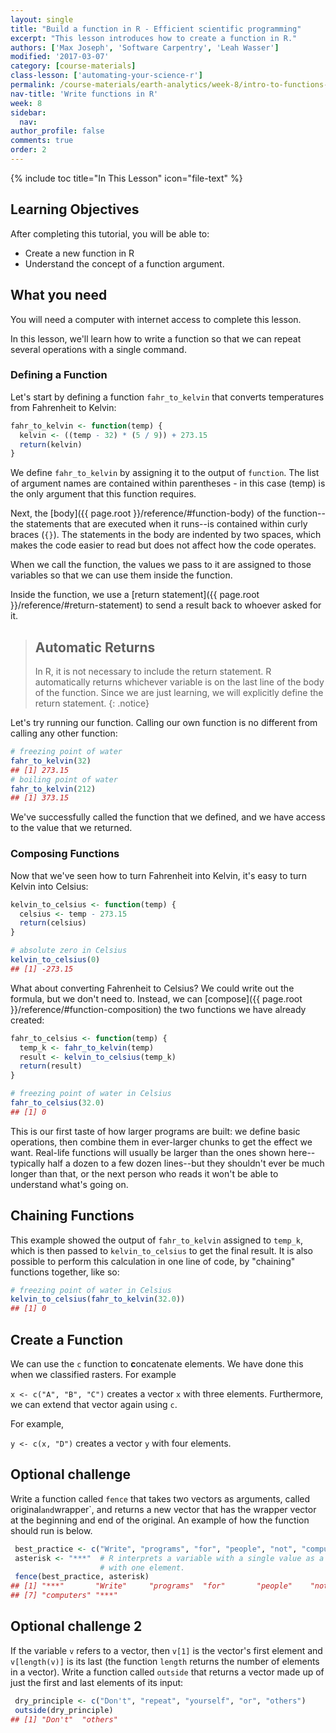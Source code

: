 ```yaml
---
layout: single
title: "Build a function in R - Efficient scientific programming"
excerpt: "This lesson introduces how to create a function in R."
authors: ['Max Joseph', 'Software Carpentry', 'Leah Wasser']
modified: '2017-03-07'
category: [course-materials]
class-lesson: ['automating-your-science-r']
permalink: /course-materials/earth-analytics/week-8/intro-to-functions-r/
nav-title: 'Write functions in R'
week: 8
sidebar:
  nav:
author_profile: false
comments: true
order: 2
---
```



{% include toc title="In This Lesson" icon="file-text" %}

<div class='notice--success' markdown="1">

## <i class="fa fa-graduation-cap" aria-hidden="true"></i> Learning Objectives

After completing this tutorial, you will be able to:

* Create a new function in R
* Understand the concept of a function argument.

## <i class="fa fa-check-square-o fa-2" aria-hidden="true"></i> What you need

You will need a computer with internet access to complete this lesson.

</div>



In this lesson, we'll learn how to write a function so that we can repeat several
operations with a single command.

### Defining a Function

Let's start by defining a function `fahr_to_kelvin` that converts temperatures
from Fahrenheit to Kelvin:


```r
fahr_to_kelvin <- function(temp) {
  kelvin <- ((temp - 32) * (5 / 9)) + 273.15
  return(kelvin)
}
```

We define `fahr_to_kelvin` by assigning it to the output of `function`.
The list of argument names are contained within parentheses - in this case (temp)
is the only argument that this function requires.

Next, the [body]({{ page.root }}/reference/#function-body) of the function--the
statements that are executed when it runs--is contained within curly braces (`{}`).
The statements in the body are indented by two spaces, which makes the code easier
to read but does not affect how the code operates.

When we call the function, the values we pass to it are assigned to those
variables so that we can use them inside the function.

Inside the function, we use a [return statement]({{ page.root }}/reference/#return-statement)
to send a result back to whoever asked for it.

> ## Automatic Returns
>
> In R, it is not necessary to include the return statement.
> R automatically returns whichever variable is on the last line of the body
> of the function. Since we are just learning, we will explicitly define the
> return statement.
{: .notice}

Let's try running our function.
Calling our own function is no different from calling any other function:


```r
# freezing point of water
fahr_to_kelvin(32)
## [1] 273.15
# boiling point of water
fahr_to_kelvin(212)
## [1] 373.15
```

We've successfully called the function that we defined, and we have access to the value that we returned.

### Composing Functions

Now that we've seen how to turn Fahrenheit into Kelvin, it's easy to turn Kelvin into Celsius:


```r
kelvin_to_celsius <- function(temp) {
  celsius <- temp - 273.15
  return(celsius)
}

# absolute zero in Celsius
kelvin_to_celsius(0)
## [1] -273.15
```

What about converting Fahrenheit to Celsius?
We could write out the formula, but we don't need to.
Instead, we can [compose]({{ page.root }}/reference/#function-composition) the
two functions we have already created:


```r
fahr_to_celsius <- function(temp) {
  temp_k <- fahr_to_kelvin(temp)
  result <- kelvin_to_celsius(temp_k)
  return(result)
}

# freezing point of water in Celsius
fahr_to_celsius(32.0)
## [1] 0
```

This is our first taste of how larger programs are built: we define basic
operations, then combine them in ever-larger chunks to get the effect we want.
Real-life functions will usually be larger than the ones shown here--typically half a dozen to a few dozen lines--but they shouldn't ever be much longer than that, or the next person who reads it won't be able to understand what's going on.

## Chaining Functions

This example showed the output of `fahr_to_kelvin` assigned to `temp_k`, which
is then passed to `kelvin_to_celsius` to get the final result. It is also possible
to perform this calculation in one line of code, by "chaining" functions
together, like so:


```r
# freezing point of water in Celsius
kelvin_to_celsius(fahr_to_kelvin(32.0))
## [1] 0
```


## Create a Function

We can use the `c` function to **c**oncatenate elements. We have done this when
we classified rasters. For example

`x <- c("A", "B", "C")` creates a vector `x`
with three elements. Furthermore, we can extend that vector again using `c`.

For example,

`y <- c(x, "D")` creates a vector `y` with four elements.

<div class="notice--warning" markdown="1">

## <i class="fa fa-pencil-square-o" aria-hidden="true"></i> Optional challenge

Write a function called `fence` that takes two vectors as arguments, called
original` and `wrapper`, and returns a new vector that has the wrapper vector
at the beginning and end of the original. An example of how the function
should run is below.

</div>



```r
 best_practice <- c("Write", "programs", "for", "people", "not", "computers")
 asterisk <- "***"  # R interprets a variable with a single value as a vector
                    # with one element.
 fence(best_practice, asterisk)
## [1] "***"       "Write"     "programs"  "for"       "people"    "not"      
## [7] "computers" "***"
```

<div class="notice--warning" markdown="1">

## <i class="fa fa-pencil-square-o" aria-hidden="true"></i> Optional challenge 2
If the variable `v` refers to a vector, then `v[1]` is the vector's first element and `v[length(v)]` is its last (the function `length` returns the number of elements in a vector).
Write a function called `outside` that returns a vector made up of just the first and last elements of its input:

</div>




```r
 dry_principle <- c("Don't", "repeat", "yourself", "or", "others")
 outside(dry_principle)
## [1] "Don't"  "others"
```
